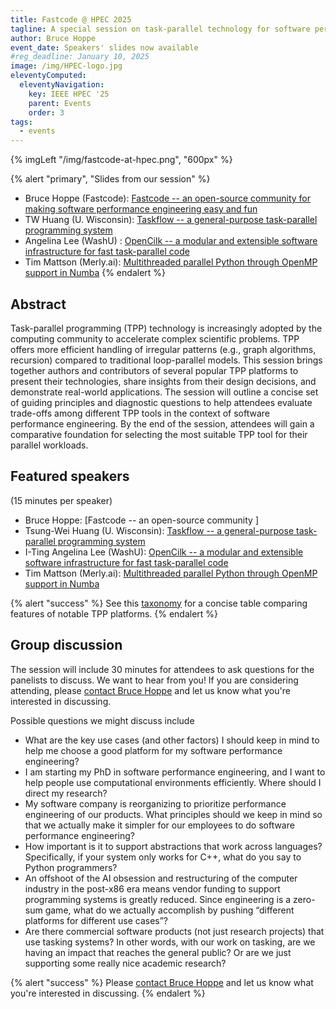 ```yaml
---
title: Fastcode @ HPEC 2025
tagline: A special session on task-parallel technology for software performance engineering
author: Bruce Hoppe
event_date: Speakers' slides now available
#reg_deadline: January 10, 2025
image: /img/HPEC-logo.jpg
eleventyComputed:
  eleventyNavigation:
    key: IEEE HPEC '25
    parent: Events
    order: 3
tags:
  - events
---
```


{% imgLeft "/img/fastcode-at-hpec.png", "600px" %}

{% alert "primary", "Slides from our session" %}
* Bruce Hoppe (Fastcode): [Fastcode -- an open-source community for making software performance engineering easy and fun](/img/HPEC25-Fastcode.pdf)
* TW Huang (U. Wisconsin): [Taskflow -- a general-purpose task-parallel programming system](/img/HPEC25-taskflow.pdf)
* Angelina Lee (WashU) : [OpenCilk -- a modular and extensible software infrastructure for fast task-parallel code](/img/HPEC25-opencilk.pdf)
* Tim Mattson (Merly.ai): [Multithreaded parallel Python through OpenMP support in Numba](/img/HPEC25_Tasking_and_PyOMP.pdf)
{% endalert %}


## Abstract

Task-parallel programming (TPP) technology is increasingly adopted by the computing community to accelerate complex scientific problems. TPP offers more efficient handling of irregular patterns (e.g., graph algorithms, recursion) compared to traditional loop-parallel models. This session brings together authors and contributors of several popular TPP platforms to present their technologies, share insights from their design decisions, and demonstrate real-world applications. The session will outline a concise set of guiding principles and diagnostic questions to help attendees evaluate trade-offs among different TPP tools in the context of software performance engineering. By the end of the session, attendees will gain a comparative foundation for selecting the most suitable TPP tool for their parallel workloads.



## Featured speakers

(15 minutes per speaker)

* Bruce Hoppe: [Fastcode -- an open-source community ]
* Tsung-Wei Huang (U. Wisconsin): [Taskflow -- a general-purpose task-parallel programming system](./taskflow/)
* I-Ting Angelina Lee (WashU): [OpenCilk -- a modular and extensible software infrastructure for fast task-parallel code](./opencilk/)
* Tim Mattson (Merly.ai): [Multithreaded parallel Python through OpenMP support in Numba](./openmp/)


{% alert "success" %}
See this [taxonomy](/about/task-parallel-tech/) for a concise table comparing features of notable TPP platforms.
{% endalert %}

## Group discussion

The session will include 30 minutes for attendees to ask questions for the panelists to discuss. We want to hear from you! If you are considering attending, please [contact Bruce Hoppe](mailto:behoppe@mit.edu) and let us know what you're interested in discussing.

Possible questions we might discuss include
* What are the key use cases (and other factors) I should keep in mind to help me choose a good platform for my software performance engineering?
* I am starting my PhD in software performance engineering, and I want to help people use computational environments efficiently. Where should I direct my research?
* My software company is reorganizing to prioritize performance engineering of our products. What principles should we keep in mind so that we actually make it simpler for our employees to do software performance engineering?
* How important is it to support abstractions that work across languages?   Specifically, if your system only works for C++, what do you say to Python programmers?
* An offshoot of the AI obsession and restructuring of the computer industry in the post-x86 era means vendor funding to support programming systems is greatly reduced.  Since engineering is a zero-sum game, what do we actually accomplish by pushing “different platforms for different use cases”?
* Are there commercial software products (not just research projects) that use tasking systems?  In other words, with our work on tasking, are we having an impact that reaches the general public?  Or are we just supporting some really nice academic research?

{% alert "success" %}
Please [contact Bruce Hoppe](mailto:behoppe@mit.edu) and let us know what you're interested in discussing.
{% endalert %}